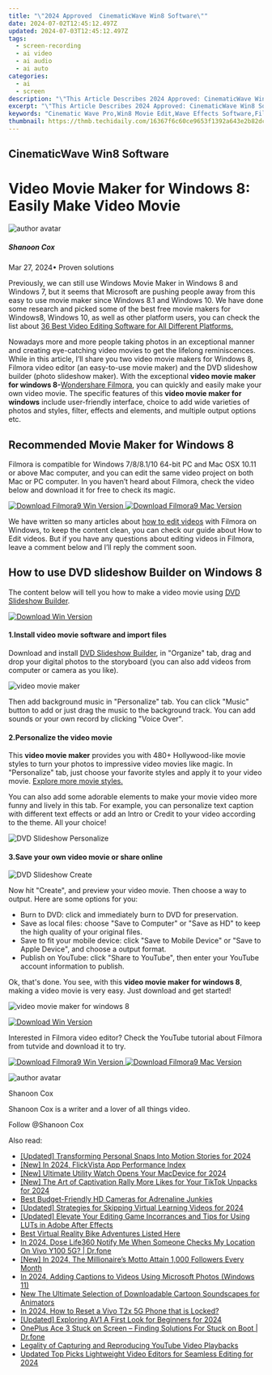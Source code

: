 ```yaml
---
title: "\"2024 Approved  CinematicWave Win8 Software\""
date: 2024-07-02T12:45:12.497Z
updated: 2024-07-03T12:45:12.497Z
tags: 
  - screen-recording
  - ai video
  - ai audio
  - ai auto
categories: 
  - ai
  - screen
description: "\"This Article Describes 2024 Approved: CinematicWave Win8 Software\""
excerpt: "\"This Article Describes 2024 Approved: CinematicWave Win8 Software\""
keywords: "Cinematic Wave Pro,Win8 Movie Edit,Wave Effects Software,FilmWave Creator,Win8 Video Editor,MediaWave Toolkit,Cinematic Wave Suite"
thumbnail: https://thmb.techidaily.com/16367f6c60ce9653f1392a643e2b82dc02b50b35ff890c97d3a0607584104c84.jpg
---
```


## CinematicWave Win8 Software

# Video Movie Maker for Windows 8: Easily Make Video Movie

![author avatar](https://images.wondershare.com/filmora/article-images/shannon-cox.jpg)

##### Shanoon Cox

 Mar 27, 2024• Proven solutions

Previously, we can still use Windows Movie Maker in Windows 8 and Windows 7, but it seems that Microsoft are pushing people away from this easy to use movie maker since Windows 8.1 and Windows 10\. We have done some research and picked some of the best free movie makers for Windows8, Windows 10, as well as other platform users, you can check the list about [36 Best Video Editing Software for All Different Platforms.](https://tools.techidaily.com/wondershare/filmora/download/)

Nowadays more and more people taking photos in an exceptional manner and creating eye-catching video movies to get the lifelong reminiscences. While in this article, I’ll share you two video movie makers for Windows 8, Filmora video editor (an easy-to-use movie maker) and the DVD slideshow builder (photo slideshow maker). With the exceptional **video movie maker for windows 8-**[Wondershare Filmora](https://tools.techidaily.com/wondershare/filmora/download/), you can quickly and easily make your own video movie. The specific features of this **video movie maker for windows** include user-friendly interface, choice to add wide varieties of photos and styles, filter, effects and elements, and multiple output options etc.

## Recommended Movie Maker for Windows 8

Filmora is compatible for Windows 7/8/8.1/10 64-bit PC and Mac OSX 10.11 or above Mac computer, and you can edit the same video project on both Mac or PC computer. In you haven’t heard about Filmora, check the video below and download it for free to check its magic.

[![Download Filmora9 Win Version](https://images.wondershare.com/filmora/guide/download-btn-win.jpg) ](https://tools.techidaily.com/wondershare/filmora/download/) [![Download Filmora9 Mac Version](https://images.wondershare.com/filmora/guide/download-btn-mac.jpg) ](https://tools.techidaily.com/wondershare/filmora/download/)

We have written so many articles about [how to edit videos](https://tools.techidaily.com/wondershare/filmora/download/) with Filmora on Windows, to keep the content clean, you can check our guide about How to Edit videos. But if you have any questions about editing videos in Filmora, leave a comment below and I’ll reply the comment soon.

## How to use DVD slideshow Builder on Windows 8

The content below will tell you how to make a video movie using [DVD Slideshow Builder](https://tools.techidaily.com/wondershare/dvd-slideshow-builder-deluxe/download/).

[![Download Win Version](https://images.wondershare.com/style/images/download-btn-win.png) ](https://download.wondershare.com/dsb%5Fdeluxe%5Ffull18.exe)

#### 1.Install video movie software and import files

Download and install [DVD Slideshow Builder](https://tools.techidaily.com/wondershare/dvd-slideshow-builder-deluxe/download/), in "Organize" tab, drag and drop your digital photos to the storyboard (you can also add videos from computer or camera as you like).

![video movie maker](https://images.wondershare.com/images/multimedia/dvd-slideshow-builder/dvd-slideshow-organize.jpg)

Then add background music in "Personalize" tab. You can click "Music" button to add or just drag the music to the background track. You can add sounds or your own record by clicking "Voice Over".

#### 2.Personalize the video movie

This **video movie maker** provides you with 480+ Hollywood-like movie styles to turn your photos to impressive video movies like magic. In "Personalize" tab, just choose your favorite styles and apply it to your video movie. [Explore more movie styles.](https://www.wondershare.com/slideshow/free-movie-styles.html)

You can also add some adorable elements to make your movie video more funny and lively in this tab. For example, you can personalize text caption with different text effects or add an Intro or Credit to your video according to the theme. All your choice!

![DVD Slideshow Personalize](https://images.wondershare.com/filmora/article-images/dvd-slideshow-personalize.jpg)

#### 3.Save your own video movie or share online

![DVD Slideshow Create](https://images.wondershare.com/filmora/article-images/dvd-slideshow-create.jpg)

Now hit "Create", and preview your video movie. Then choose a way to output. Here are some options for you:

* Burn to DVD: click and immediately burn to DVD for preservation.
* Save as local files: choose "Save to Computer" or "Save as HD" to keep the high quality of your original files.
* Save to fit your mobile device: click "Save to Mobile Device" or "Save to Apple Device", and choose a output format.
* Publish on YouTube: click "Share to YouTube", then enter your YouTube account information to publish.

Ok, that's done. You see, with this **video movie maker for windows 8**, making a video movie is very easy. Just download and get started!

![video movie maker for windows 8](https://images.wondershare.com/guide/images/dvd-slideshow-builder-deluxe-ug3.jpg)

[![Download Win Version](https://images.wondershare.com/style/images/download-btn-win.png) ](https://download.wondershare.com/dsb%5Fdeluxe%5Ffull18.exe)

Interested in Filmora video editor? Check the YouTube tutorial about Filmora from tutvide and download it to try.

[![Download Filmora9 Win Version](https://images.wondershare.com/filmora/guide/download-btn-win.jpg) ](https://tools.techidaily.com/wondershare/filmora/download/) [![Download Filmora9 Mac Version](https://images.wondershare.com/filmora/guide/download-btn-mac.jpg) ](https://tools.techidaily.com/wondershare/filmora/download/)

![author avatar](https://images.wondershare.com/filmora/article-images/shannon-cox.jpg)

Shanoon Cox

Shanoon Cox is a writer and a lover of all things video.

Follow @Shanoon Cox


<ins class="adsbygoogle"
     style="display:block"
     data-ad-format="autorelaxed"
     data-ad-client="ca-pub-7571918770474297"
     data-ad-slot="1223367746"></ins>



<ins class="adsbygoogle"
     style="display:block"
     data-ad-client="ca-pub-7571918770474297"
     data-ad-slot="8358498916"
     data-ad-format="auto"
     data-full-width-responsive="true"></ins>


<span class="atpl-alsoreadstyle">Also read:</span>
<div><ul>
<li><a href="https://fox-boxes.techidaily.com/updated-transforming-personal-snaps-into-motion-stories-for-2024/"><u>[Updated] Transforming Personal Snaps Into Motion Stories for 2024</u></a></li>
<li><a href="https://fox-boxes.techidaily.com/new-in-2024-flickvista-app-performance-index/"><u>[New] In 2024, FlickVista App Performance Index</u></a></li>
<li><a href="https://fox-boxes.techidaily.com/new-ultimate-utility-watch-opens-your-macdevice-for-2024/"><u>[New] Ultimate Utility  Watch Opens Your MacDevice for 2024</u></a></li>
<li><a href="https://fox-boxes.techidaily.com/new-the-art-of-captivation-rally-more-likes-for-your-tiktok-unpacks-for-2024/"><u>[New] The Art of Captivation  Rally More Likes for Your TikTok Unpacks for 2024</u></a></li>
<li><a href="https://fox-boxes.techidaily.com/best-budget-friendly-hd-cameras-for-adrenaline-junkies/"><u>Best Budget-Friendly HD Cameras for Adrenaline Junkies</u></a></li>
<li><a href="https://fox-boxes.techidaily.com/updated-strategies-for-skipping-virtual-learning-videos-for-2024/"><u>[Updated] Strategies for Skipping Virtual Learning Videos for 2024</u></a></li>
<li><a href="https://fox-boxes.techidaily.com/updated-elevate-your-editing-game-incorrances-and-tips-for-using-luts-in-adobe-after-effects/"><u>[Updated] Elevate Your Editing Game  Incorrances and Tips for Using LUTs in Adobe After Effects</u></a></li>
<li><a href="https://fox-boxes.techidaily.com/best-virtual-reality-bike-adventures-listed-here/"><u>Best Virtual Reality Bike Adventures Listed Here</u></a></li>
<li><a href="https://review-topics.techidaily.com/in-2024-dose-life360-notify-me-when-someone-checks-my-location-on-vivo-y100-5g-drfone-by-drfone-virtual-android/"><u>In 2024, Dose Life360 Notify Me When Someone Checks My Location On Vivo Y100 5G? | Dr.fone</u></a></li>
<li><a href="https://instagram-videos.techidaily.com/new-in-2024-the-millionaires-motto-attain-1000-followers-every-month/"><u>[New] In 2024, The Millionaire’s Motto  Attain 1,000 Followers Every Month</u></a></li>
<li><a href="https://extra-lessons.techidaily.com/in-2024-adding-captions-to-videos-using-microsoft-photos-windows-11/"><u>In 2024, Adding Captions to Videos Using Microsoft Photos (Windows 11)</u></a></li>
<li><a href="https://voice-adjusting.techidaily.com/new-the-ultimate-selection-of-downloadable-cartoon-soundscapes-for-animators/"><u>New The Ultimate Selection of Downloadable Cartoon Soundscapes for Animators</u></a></li>
<li><a href="https://android-unlock.techidaily.com/in-2024-how-to-reset-a-vivo-t2x-5g-phone-that-is-locked-by-drfone-android/"><u>In 2024, How to Reset a Vivo T2x 5G Phone that is Locked?</u></a></li>
<li><a href="https://fox-info.techidaily.com/updated-exploring-av1-a-first-look-for-beginners-for-2024/"><u>[Updated] Exploring AV1  A First Look for Beginners for 2024</u></a></li>
<li><a href="https://fix-guide.techidaily.com/oneplus-ace-3-stuck-on-screen-finding-solutions-for-stuck-on-boot-drfone-by-drfone-fix-android-problems-fix-android-problems/"><u>OnePlus Ace 3 Stuck on Screen – Finding Solutions For Stuck on Boot | Dr.fone</u></a></li>
<li><a href="https://youtube-videos.techidaily.com/legality-of-capturing-and-reproducing-youtube-video-playbacks/"><u>Legality of Capturing and Reproducing YouTube Video Playbacks</u></a></li>
<li><a href="https://ai-video-apps.techidaily.com/updated-top-picks-lightweight-video-editors-for-seamless-editing-for-2024/"><u>Updated Top Picks Lightweight Video Editors for Seamless Editing for 2024</u></a></li>
</ul></div>
